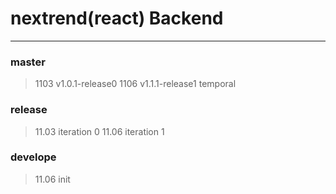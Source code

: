 # nextrend(react) Backend
---

### master
> 1103 v1.0.1-release0
1106 v1.1.1-release1
temporal

### release
> 11.03 iteration 0
11.06 iteration 1

### develope
> 11.06 init


